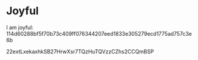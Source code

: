 # Joyful

I am joyful: 114d60288bf5f70b73c409ff076344207eed1833e305279ecd1775ad757c3e6b


22extLxekaxhkSB27HrwXsr7TQzHuTQVzzCZhs2CCQmBSP